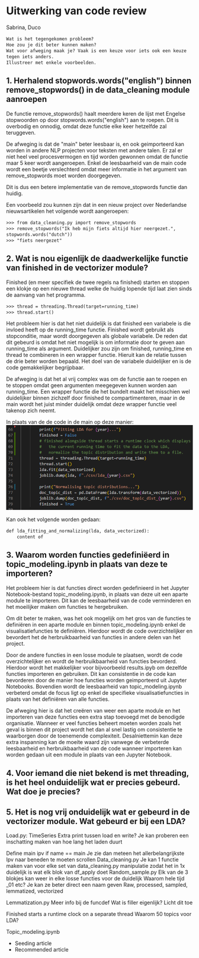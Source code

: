# Uitwerking van code review

Sabrina, Duco

    Wat is het tegengekomen probleem?
    Hoe zou je dit beter kunnen maken?
    Wat voor afweging maak je? Vaak is een keuze voor iets ook een keuze tegen iets anders.
    Illustreer met enkele voorbeelden.

## 1. Herhalend stopwords.words("english") binnen remove_stopwords() in de data_cleaning module aanroepen

De functie remove_stopwords() haalt meerdere keren de lijst met Engelse stopwoorden op door stopwords.words("english") aan te roepen. 
Dit is overbodig en onnodig, omdat deze functie elke keer hetzelfde zal teruggeven.

De afweging is dat de "main" beter leesbaar is, en ook geimporteerd kan worden in andere NLP projecten voor teksten met andere talen. 
Er zal er niet heel veel procesvermogen en tijd worden gewonnen omdat de functie maar 5 keer wordt aangeroepen. 
Enkel de leesbaarheid van de main code wordt een beetje verslechterd omdat meer informatie in het argument van remove_stopwords moet worden doorgegeven.

Dit is dus een betere implementatie van de remove_stopwords functie dan huidig.

Een voorbeeld zou kunnen zijn dat in een nieuw project over Nederlandse nieuwsartikelen het volgende wordt aangeroepen:

```python3
>>> from data_cleaning.py import remove_stopwords
>>> remove_stopwords("Ik heb mijn fiets altijd hier neergezet.", stopwords.words("dutch"))
>>> "fiets neergezet"
```

## 2. Wat is nou eigenlijk de daadwerkelijke functie van finished in de vectorizer module?

Finished (en meer specifiek de twee regels na finished) starten en stoppen een klokje op een nieuwe thread welke de huidig lopende tijd laat zien sinds de aanvang van het programma.
```python3
>>> thread = threading.Thread(target=running_time)
>>> thread.start()
```
Het probleem hier is dat het niet duidelijk is dat finished een variabele is die invloed heeft op de running_time functie. 
Finished wordt gebruikt als stopconditie, maar wordt doorgegeven als globale variabele. 
De reden dat dit gebeurd is omdat het niet mogelijk is om informatie door te geven aan running_time als argument.
Duidelijker zou zijn om finished, running_time en thread te combineren in een wrapper functie.
Hieruit kan de relatie tussen de drie beter worden bepaald. 
Het doel van de variabele duidelijker en is de code gemakkelijker begrijpbaar.

De afweging is dat het al vrij complex was om de functie aan te roepen en te stoppen omdat geen argumenten meegegeven kunnen worden aan running_time. Een wrapper functie die het bundelt maakt het misschien wel duidelijker binnen zichzelf door finished te compartimenteren, maar in de main wordt het juist minder duidelijk omdat deze wrapper functie veel takenop zich neemt. 

In plaats van de de code in de main op deze manier:
![screenshot of implementation](/screenshots/running_time%20threading%20function.png)

Kan ook het volgende worden gedaan:
```python3
def lda_fitting_and_normalizing(lda, data_vectorized):
    content of 
```

## 3. Waarom worden functies gedefiniëerd in topic_modeling.ipynb in plaats van deze te importeren?

Het probleem hier is dat functies direct worden gedefinieerd in het Jupyter Notebook-bestand topic_modeling.ipynb, in plaats van deze uit een aparte module te importeren.
Dit kan de leesbaarheid van de code verminderen en het moeilijker maken om functies te hergebruiken.

Om dit beter te maken, was het ook mogelijk om het gros van de functies te definiëren in een aparte module en binnen topic_modeling.ipynb enkel de visualisatiefuncties te definiëren.
Hierdoor wordt de code overzichtelijker en bevordert het de herbruikbaarheid van functies in andere delen van het project.

Door de andere functies in een losse module te plaatsen, wordt de code overzichtelijker en wordt de herbruikbaarheid van functies bevorderd.
Hierdoor wordt het makkelijker voor bijvoorbeeld results.ipyb om dezelfde functies importeren en gebruiken.
Dit kan consistentie in de code kan bevorderen door de manier hoe functies worden geimporteerd uit Jupyter Notebooks.
Bovendien wordt de leesbaarheid van topic_modeling.ipynb verbeterd omdat de focus ligt op enkel de specifieke visualisatiefuncties in plaats van het definiëren van alle functies.

De afweging hier is dat het creëren van weer een aparte module en het importeren van deze functies een extra stap toevoegd met de benodigde organisatie.
Wanneer er veel functies beheert moeten worden zoals het geval is binnen dit project wordt het dan al snel lastig om consistentie te waarborgen door de toenemende complexiteit. Desalniettemin kan deze extra inspanning kan de moeite waard zijn vanwege de verbeterde leesbaarheid en herbruikbaarheid van de code wanneer importeren kan worden gedaan uit een module in plaats van een Jupyter Notebook.

## 4. Voor iemand die niet bekend is met threading, is het heel onduidelijk wat er precies gebeurd. Wat doe je precies?

## 5. Het is nog vrij onduidelijk wat er gebeurd in de vectorizer module. Wat gebeurd er bij een LDA?


Load.py:
TimeSeries
Extra print tussen load en write?
Je kan proberen een inschatting maken van hoe lang het laden duurt

Define main ipv if name == main
Je zie dan meteen het allerbelangrijkste
Ipv naar beneden te moeten scrollen
Data_cleaning.py
Je kan 1 functie maken van voor elke set van data_cleaning.py manipulatie zodat het in 1x duidelijk
is wat elk blok van df_apply doet
Random_sample.py
Elk van de 3 blokjes kan weer in elke losse functies voor de duidelijk
Waarom hele tijd _01 etc?
Je kan ze beter direct een naam geven
Raw, processed, sampled, lemmatized, vectorized

Lemmatization.py
Meer info bij de funcdef
Wat is filler eigenlijk? Licht dit toe

Finished starts a runtime clock on a separate thread
Waarom 50 topics voor LDA?

Topic_modeling.ipynb
- Seeding article
- Recommended article
